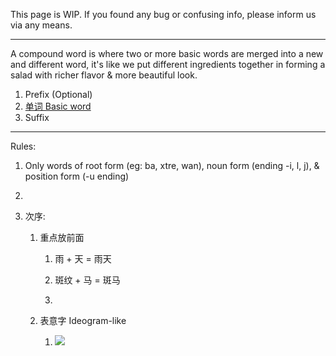 This page is WIP. If you found any bug or confusing info, please inform us via any means.

---

A compound word is where two or more basic words are merged into a new and different word, it's like we put different ingredients together in forming a salad with richer flavor & more beautiful look.

1. Prefix (Optional)
2. [单词 Basic word ](单词_Basic_word.md)
3. Suffix

---

Rules:

1. Only words of root form (eg: ba, xtre, wan), noun form (ending -i, l, j), & position form (-u ending)

2. 

3. 次序: 
   
   1. 重点放前面
      
      1. 雨 + 天 = 雨天
      
      2. 斑纹 + 马 = 斑马
      
      3. 
   
   2. 表意字 Ideogram-like
      
      1. ![](C:\Users\LSZD\AppData\Roaming\marktext\images\2022-11-18-10-45-23-image.png)
